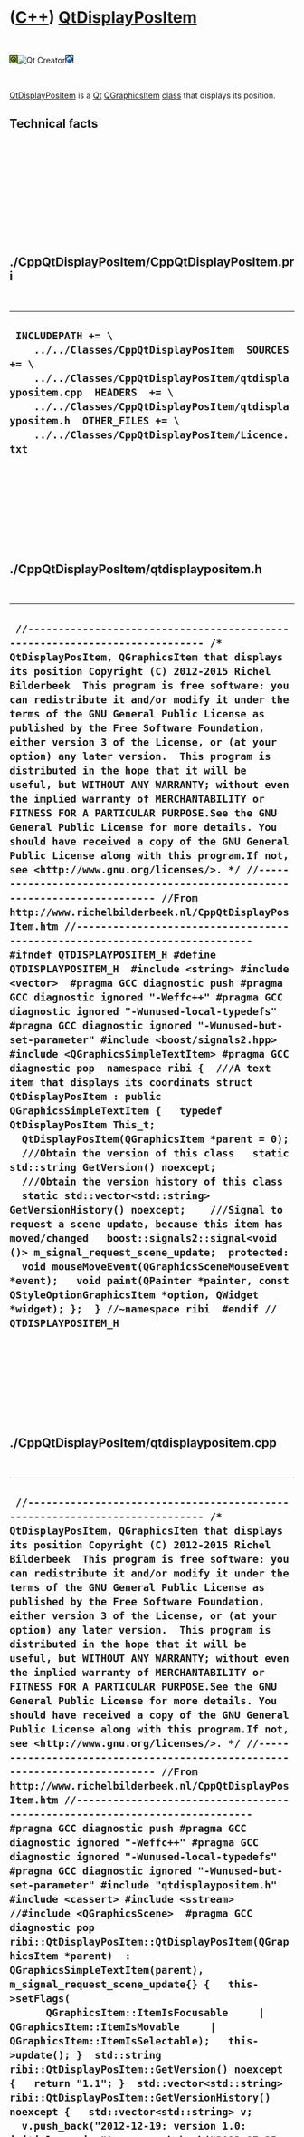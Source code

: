 



 

 

 

 

 

([C++](Cpp.htm)) [QtDisplayPosItem](CppQtDisplayPosItem.htm)
============================================================

 

![Qt](PicQt.png)![Qt
Creator](PicQtCreator.png)![Lubuntu](PicLubuntu.png)

 

[QtDisplayPosItem](CppQtDisplayPosItem.htm) is a [Qt](CppQt.htm)
[QGraphicsItem](CppQGraphicsItem.htm) [class](CppClass.htm) that
displays its position.

Technical facts
---------------

 

 

 

 

 

 

./CppQtDisplayPosItem/CppQtDisplayPosItem.pri
---------------------------------------------

 

  --------------------------------------------------------------------------------------------------------------------------------------------------------------------------------------------------------------------------------------------------------------------------------
  ` INCLUDEPATH += \     ../../Classes/CppQtDisplayPosItem  SOURCES += \     ../../Classes/CppQtDisplayPosItem/qtdisplaypositem.cpp  HEADERS  += \     ../../Classes/CppQtDisplayPosItem/qtdisplaypositem.h  OTHER_FILES += \     ../../Classes/CppQtDisplayPosItem/Licence.txt`
  --------------------------------------------------------------------------------------------------------------------------------------------------------------------------------------------------------------------------------------------------------------------------------

 

 

 

 

 

./CppQtDisplayPosItem/qtdisplaypositem.h
----------------------------------------

 

  ---------------------------------------------------------------------------------------------------------------------------------------------------------------------------------------------------------------------------------------------------------------------------------------------------------------------------------------------------------------------------------------------------------------------------------------------------------------------------------------------------------------------------------------------------------------------------------------------------------------------------------------------------------------------------------------------------------------------------------------------------------------------------------------------------------------------------------------------------------------------------------------------------------------------------------------------------------------------------------------------------------------------------------------------------------------------------------------------------------------------------------------------------------------------------------------------------------------------------------------------------------------------------------------------------------------------------------------------------------------------------------------------------------------------------------------------------------------------------------------------------------------------------------------------------------------------------------------------------------------------------------------------------------------------------------------------------------------------------------------------------------------------------------------------------------------------------------------------------------------------------------------------------------------------------------------------------------------------------------------------------------------------------------------------------------------------------------------------------------------------------------------------------------------------------------------------------------------------------
  ` //--------------------------------------------------------------------------- /* QtDisplayPosItem, QGraphicsItem that displays its position Copyright (C) 2012-2015 Richel Bilderbeek  This program is free software: you can redistribute it and/or modify it under the terms of the GNU General Public License as published by the Free Software Foundation, either version 3 of the License, or (at your option) any later version.  This program is distributed in the hope that it will be useful, but WITHOUT ANY WARRANTY; without even the implied warranty of MERCHANTABILITY or FITNESS FOR A PARTICULAR PURPOSE.See the GNU General Public License for more details. You should have received a copy of the GNU General Public License along with this program.If not, see <http://www.gnu.org/licenses/>. */ //--------------------------------------------------------------------------- //From http://www.richelbilderbeek.nl/CppQtDisplayPosItem.htm //--------------------------------------------------------------------------- #ifndef QTDISPLAYPOSITEM_H #define QTDISPLAYPOSITEM_H  #include <string> #include <vector>  #pragma GCC diagnostic push #pragma GCC diagnostic ignored "-Weffc++" #pragma GCC diagnostic ignored "-Wunused-local-typedefs" #pragma GCC diagnostic ignored "-Wunused-but-set-parameter" #include <boost/signals2.hpp> #include <QGraphicsSimpleTextItem> #pragma GCC diagnostic pop  namespace ribi {  ///A text item that displays its coordinats struct QtDisplayPosItem : public QGraphicsSimpleTextItem {   typedef QtDisplayPosItem This_t;    QtDisplayPosItem(QGraphicsItem *parent = 0);    ///Obtain the version of this class   static std::string GetVersion() noexcept;    ///Obtain the version history of this class   static std::vector<std::string> GetVersionHistory() noexcept;    ///Signal to request a scene update, because this item has moved/changed   boost::signals2::signal<void ()> m_signal_request_scene_update;  protected:   void mouseMoveEvent(QGraphicsSceneMouseEvent *event);   void paint(QPainter *painter, const QStyleOptionGraphicsItem *option, QWidget *widget); };  } //~namespace ribi  #endif // QTDISPLAYPOSITEM_H`
  ---------------------------------------------------------------------------------------------------------------------------------------------------------------------------------------------------------------------------------------------------------------------------------------------------------------------------------------------------------------------------------------------------------------------------------------------------------------------------------------------------------------------------------------------------------------------------------------------------------------------------------------------------------------------------------------------------------------------------------------------------------------------------------------------------------------------------------------------------------------------------------------------------------------------------------------------------------------------------------------------------------------------------------------------------------------------------------------------------------------------------------------------------------------------------------------------------------------------------------------------------------------------------------------------------------------------------------------------------------------------------------------------------------------------------------------------------------------------------------------------------------------------------------------------------------------------------------------------------------------------------------------------------------------------------------------------------------------------------------------------------------------------------------------------------------------------------------------------------------------------------------------------------------------------------------------------------------------------------------------------------------------------------------------------------------------------------------------------------------------------------------------------------------------------------------------------------------------------------

 

 

 

 

 

./CppQtDisplayPosItem/qtdisplaypositem.cpp
------------------------------------------

 

  --------------------------------------------------------------------------------------------------------------------------------------------------------------------------------------------------------------------------------------------------------------------------------------------------------------------------------------------------------------------------------------------------------------------------------------------------------------------------------------------------------------------------------------------------------------------------------------------------------------------------------------------------------------------------------------------------------------------------------------------------------------------------------------------------------------------------------------------------------------------------------------------------------------------------------------------------------------------------------------------------------------------------------------------------------------------------------------------------------------------------------------------------------------------------------------------------------------------------------------------------------------------------------------------------------------------------------------------------------------------------------------------------------------------------------------------------------------------------------------------------------------------------------------------------------------------------------------------------------------------------------------------------------------------------------------------------------------------------------------------------------------------------------------------------------------------------------------------------------------------------------------------------------------------------------------------------------------------------------------------------------------------------------------------------------------------------------------------------------------------------------------------------------------------------------------------------------------------------------------------------------------------------------------------------------------------------------------------------------------------------------------------------------------------------------------------------------------------------------------------------------------------------------------------------------------------------------------------------------------------------------------------------------
  ` //--------------------------------------------------------------------------- /* QtDisplayPosItem, QGraphicsItem that displays its position Copyright (C) 2012-2015 Richel Bilderbeek  This program is free software: you can redistribute it and/or modify it under the terms of the GNU General Public License as published by the Free Software Foundation, either version 3 of the License, or (at your option) any later version.  This program is distributed in the hope that it will be useful, but WITHOUT ANY WARRANTY; without even the implied warranty of MERCHANTABILITY or FITNESS FOR A PARTICULAR PURPOSE.See the GNU General Public License for more details. You should have received a copy of the GNU General Public License along with this program.If not, see <http://www.gnu.org/licenses/>. */ //--------------------------------------------------------------------------- //From http://www.richelbilderbeek.nl/CppQtDisplayPosItem.htm //--------------------------------------------------------------------------- #pragma GCC diagnostic push #pragma GCC diagnostic ignored "-Weffc++" #pragma GCC diagnostic ignored "-Wunused-local-typedefs" #pragma GCC diagnostic ignored "-Wunused-but-set-parameter" #include "qtdisplaypositem.h"  #include <cassert> #include <sstream> //#include <QGraphicsScene>  #pragma GCC diagnostic pop  ribi::QtDisplayPosItem::QtDisplayPosItem(QGraphicsItem *parent)  : QGraphicsSimpleTextItem(parent),    m_signal_request_scene_update{} {   this->setFlags(       QGraphicsItem::ItemIsFocusable     | QGraphicsItem::ItemIsMovable     | QGraphicsItem::ItemIsSelectable);   this->update(); }  std::string ribi::QtDisplayPosItem::GetVersion() noexcept {   return "1.1"; }  std::vector<std::string> ribi::QtDisplayPosItem::GetVersionHistory() noexcept {   std::vector<std::string> v;   v.push_back("2012-12-19: version 1.0: initial version");   v.push_back("2013-07-25: version 1.1: transition to Qt5");   return v; }   #pragma GCC diagnostic push #pragma GCC diagnostic ignored "-Wunused-but-set-parameter" void ribi::QtDisplayPosItem::mouseMoveEvent(QGraphicsSceneMouseEvent *event) {   m_signal_request_scene_update();   QGraphicsSimpleTextItem::mouseMoveEvent(event); } #pragma GCC diagnostic pop  void ribi::QtDisplayPosItem::paint(QPainter *painter, const QStyleOptionGraphicsItem *option, QWidget *widget) {   std::stringstream s;   s << "(" << static_cast<int>(this->pos().x()) << "," << static_cast<int>(this->pos().y()) << ")";   this->setText(s.str().c_str());   QGraphicsSimpleTextItem::paint(painter,option,widget); }`
  --------------------------------------------------------------------------------------------------------------------------------------------------------------------------------------------------------------------------------------------------------------------------------------------------------------------------------------------------------------------------------------------------------------------------------------------------------------------------------------------------------------------------------------------------------------------------------------------------------------------------------------------------------------------------------------------------------------------------------------------------------------------------------------------------------------------------------------------------------------------------------------------------------------------------------------------------------------------------------------------------------------------------------------------------------------------------------------------------------------------------------------------------------------------------------------------------------------------------------------------------------------------------------------------------------------------------------------------------------------------------------------------------------------------------------------------------------------------------------------------------------------------------------------------------------------------------------------------------------------------------------------------------------------------------------------------------------------------------------------------------------------------------------------------------------------------------------------------------------------------------------------------------------------------------------------------------------------------------------------------------------------------------------------------------------------------------------------------------------------------------------------------------------------------------------------------------------------------------------------------------------------------------------------------------------------------------------------------------------------------------------------------------------------------------------------------------------------------------------------------------------------------------------------------------------------------------------------------------------------------------------------------------------

 

 

 

 

 





 




This page has been created by the [tool](Tools.htm)
[CodeToHtml](ToolCodeToHtml.htm)
